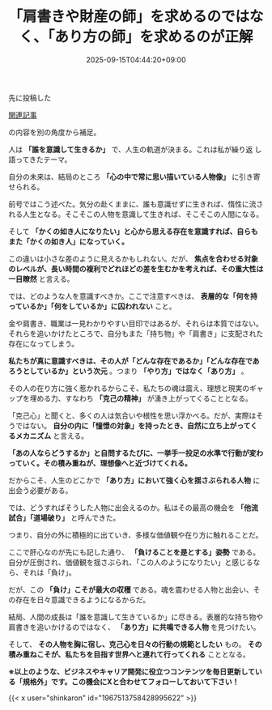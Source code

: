 ﻿---
title: "「肩書きや財産の師」を求めるのではなく、「あり方の師」を求めるのが正解"
date: 2025-09-15T04:44:20+09:00
draft: false
---

先に投稿した



[関連記事](https://note.com/shinkaron/n/n8a7c08902a1f)

の内容を別の角度から補足。



人は **「誰を意識して生きるか」** で、人生の軌道が決まる。これは私が繰り返
し語ってきたテーマ。

自分の未来は、結局のところ **「心の中で常に思い描いている人物像」** に引き寄せられる。



前号ではこう述べた。気分の赴くままに、誰も意識せずに生きれば、惰性に流される人生となる。そこそこの人物を意識して生きれば、そこそこの人間になる。

そして **「かくの如き人になりたい」と心から思える存在を意識すれば、自らもまた「かくの如き人」になっていく。**

この違いは小さな差のように見えるかもしれない。だが、 **焦点を合わせる対象のレベルが、長い時間の複利でどれほどの差を生むかを考えれば、その重大性は一目瞭然** と言える。



では、どのような人を意識すべきか。ここで注意すべきは、 **表層的な「何を持っているか」「何をしているか」に囚われない** こと。

金や肩書き、職業は一見わかりやすい目印ではあるが、それらは本質ではない。それらを追いかけたところで、自分もまた「持ち物」や「肩書き」に支配された存在になってしまう。



**私たちが真に意識すべきは、その人が「どんな存在であるか」「どんな存在であろうとしているか」という次元** 。つまり **「やり方」ではなく「あり方」** 。

その人の在り方に強く惹かれるからこそ、私たちの魂は震え、理想と現実のギャップを埋める力、すなわち **「克己の精神」** が湧き上がってくることとなる。

「克己心」と聞くと、多くの人は気合いや根性を思い浮かべる。だが、実際はそうではない。 **自分の内に「憧憬の対象」を持ったとき、自然に立ち上がってくるメカニズム** と言える。

**「あの人ならどうするか」と自問するたびに、一挙手一投足の水準で行動が変わっていく。その積み重ねが、理想像へと近づけてくれる。**



だからこそ、人生のどこかで **「あり方」において強く心を揺さぶられる人物** に出会う必要がある。

では、どうすればそうした人物に出会えるのか。私はその最高の機会を **「他流試合」「道場破り」** と呼んできた。

つまり、自分の外に積極的に出ていき、多様な価値観や在り方に触れることだ。



ここで肝心なのが先にも記した通り、 **「負けることを是とする」姿勢** である。自分が圧倒され、価値観を揺さぶられ、「この人のようになりたい」と感じるなら、それは「負け」。

だが、この **「負け」こそが最大の収穫** である。魂を震わせる人物と出会い、その存在を日々意識できるようになるからだ。



結局、人間の成長は「誰を意識して生きているか」に尽きる。表層的な持ち物や肩書きを追いかけるのではなく、 **「あり方」に共鳴できる人物** を見つけたい。

そして、 **その人物を胸に宿し、克己心を日々の行動の規範としたい** もの。 **その積み重ねこそが、私たちを目指す世界へと連れて行ってくれる** こととなる。



**※以上のような、ビジネスやキャリア開発に役立つコンテンツを毎日更新している「規格外」です。この機会にXと合わせてフォローしておいて下さい！**



{{< x user="shinkaron" id="1967513758428995622" >}}